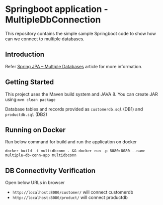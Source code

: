 Springboot application - MultipleDbConnection
===============================

This repository contains the simple sample Springboot code to show how can we connect to multiple databases.


Introduction
------------

Refer
[Spring JPA – Multiple Databases](https://www.baeldung.com/spring-data-jpa-multiple-databases)
article for more information.

Getting Started
---------------
This project uses the Maven build system and JAVA 8. You can create JAR using `mvn clean package`

Database tables and records provided as `customerdb.sql` (DB1) and `productdb.sql` (DB2)

Running on Docker
-----------------
Run below command for build and run the application on docker

`docker build -t multidbconn .
&& docker run
-p 8080:8080
--name multiple-db-conn-app
multidbconn`

DB Connectivity Verification
----------------------------
Open below URLs in browser
* `http://localhost:8080/customer/` will connect customerdb
* `http://localhost:8080/product/` will connect productdb
